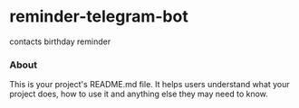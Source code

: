 reminder-telegram-bot
=====================

contacts birthday reminder

### About

This is your project's README.md file. It helps users understand what your
project does, how to use it and anything else they may need to know.